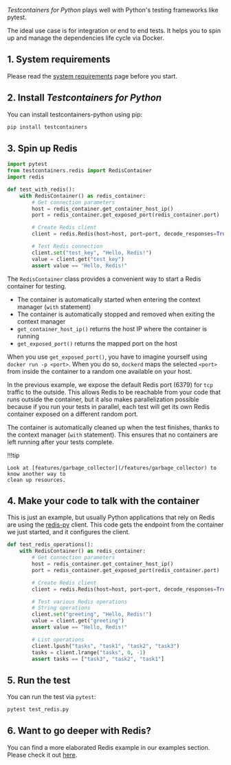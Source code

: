 _Testcontainers for Python_ plays well with Python's testing frameworks like pytest.

The ideal use case is for integration or end to end tests. It helps you to spin
up and manage the dependencies life cycle via Docker.

## 1. System requirements

Please read the [system requirements](../system_requirements) page before you start.

## 2. Install _Testcontainers for Python_

You can install testcontainers-python using pip:

```bash
pip install testcontainers
```

## 3. Spin up Redis

```python
import pytest
from testcontainers.redis import RedisContainer
import redis

def test_with_redis():
    with RedisContainer() as redis_container:
        # Get connection parameters
        host = redis_container.get_container_host_ip()
        port = redis_container.get_exposed_port(redis_container.port)

        # Create Redis client
        client = redis.Redis(host=host, port=port, decode_responses=True)

        # Test Redis connection
        client.set("test_key", "Hello, Redis!")
        value = client.get("test_key")
        assert value == "Hello, Redis!"
```

The `RedisContainer` class provides a convenient way to start a Redis container for testing.

- The container is automatically started when entering the context manager (`with` statement)
- The container is automatically stopped and removed when exiting the context manager
- `get_container_host_ip()` returns the host IP where the container is running
- `get_exposed_port()` returns the mapped port on the host

When you use `get_exposed_port()`, you have to imagine yourself using `docker run -p
<port>`. When you do so, `dockerd` maps the selected `<port>` from inside the
container to a random one available on your host.

In the previous example, we expose the default Redis port (6379) for `tcp` traffic to the outside. This
allows Redis to be reachable from your code that runs outside the container, but
it also makes parallelization possible because if you run your tests in parallel, each test will get its own Redis container exposed on a different random port.

The container is automatically cleaned up when the test finishes, thanks to the context manager (`with` statement). This ensures that no containers are left running after your tests complete.

!!!tip

    Look at [features/garbage_collector](/features/garbage_collector) to know another way to
    clean up resources.

## 4. Make your code to talk with the container

This is just an example, but usually Python applications that rely on Redis are
using the [redis-py](https://github.com/redis/redis-py) client. This code gets
the endpoint from the container we just started, and it configures the client.

```python
def test_redis_operations():
    with RedisContainer() as redis_container:
        # Get connection parameters
        host = redis_container.get_container_host_ip()
        port = redis_container.get_exposed_port(redis_container.port)

        # Create Redis client
        client = redis.Redis(host=host, port=port, decode_responses=True)

        # Test various Redis operations
        # String operations
        client.set("greeting", "Hello, Redis!")
        value = client.get("greeting")
        assert value == "Hello, Redis!"

        # List operations
        client.lpush("tasks", "task1", "task2", "task3")
        tasks = client.lrange("tasks", 0, -1)
        assert tasks == ["task3", "task2", "task1"]
```

## 5. Run the test

You can run the test via `pytest`:

```bash
pytest test_redis.py
```

## 6. Want to go deeper with Redis?

You can find a more elaborated Redis example in our examples section. Please check it out [here](./modules/redis.md).
